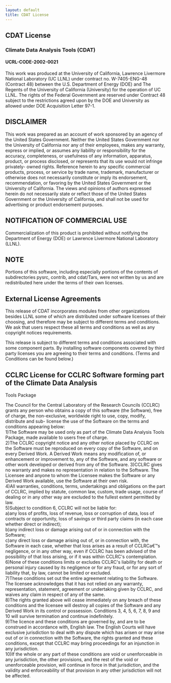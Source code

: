 ```yaml
---
layout: default
title: CDAT License
---
```


## CDAT License
### Climate Data Analysis Tools (CDAT)
#### UCRL-CODE-2002-0021
This work was produced at the University of California, Lawrence Livermore
National Laboratory (UC LLNL) under contract no. W-7405-ENG-48 (Contract 48)
between the U.S. Department of Energy (DOE) and The Regents of the University
of California (University) for the operation of UC LLNL. The rights of the
Federal Government are reserved under Contract 48 subject to the restrictions
agreed upon by the DOE and University as allowed under DOE Acquisition Letter
97-1.  

##  DISCLAIMER
This work was prepared as an account of work sponsored by an agency of the
United States Government. Neither the United States Government nor the
University of California nor any of their employees, makes any warranty,
express or implied, or assumes any liability or responsibility for the
accuracy, completeness, or usefulness of any information, apparatus, product,
or process disclosed, or represents that its use would not infringe privately-
owned rights. Reference herein to any specific commercial products, process,
or service by trade name, trademark, manufacturer or otherwise does not
necessarily constitute or imply its endorsement, recommendation, or favoring
by the United States Government or the University of California. The views and
opinions of authors expressed herein do not necessarily state or reflect those
of the United States Government or the University of California, and shall not
be used for advertising or product endorsement purposes.

##  NOTIFICATION OF COMMERCIAL USE
Commercialization of this product is prohibited without notifying the
Department of Energy (DOE) or Lawrence Livermore National Laboratory (LLNL).

##  NOTE
Portions of this software, including especially portions of the contents of
subdirectories pysrc, contrib, and cdat/Tars, were not written by us and are
redistributed here under the terms of their own licenses.

##  External License Agreements
This release of CDAT incorporates modules from other organizations besides
LLNL some of which are distributed under software licenses of their choosing,
and therefore may be subject to different terms and conditions. We ask that
users respect these all terms and conditions as well as any copyright notices
requirements.  

This release is subject to different terms and conditions associated with some
component parts. By installing software components covered by third party
licenses you are agreeing to their terms and conditions. (Terms and Conditions
can be found below.)

##  CCLRC License for CCLRC Software forming part of the Climate Data Analysis
Tools Package

The Council for the Central Laboratory of the Research Councils (CCLRC) grants
any person who obtains a copy of this software (the Software), free of charge,
the non-exclusive, worldwide right to use, copy, modify, distribute and sub-
license the use of the Software on the terms and conditions appearing below:  
1)The Software may be used only as part of the Climate Data Analysis Tools
Package, made available to users free of charge.  
2)The CCLRC copyright notice and any other notice placed by CCLRC on the
Software must be reproduced on every copy of the Software, and on every
Derived Work. A Derived Work means any modification of, or enhancement or
improvement to, any of the Software, and any software or other work developed
or derived from any of the Software. 3)CCLRC gives no warranty and makes no
representation in relation to the Software. The Licensee and anyone to whom
the Licensee makes the Software or any Derived Work available, use the
Software at their own risk.  
4)All warranties, conditions, terms, undertakings and obligations on the part
of CCLRC, implied by statute, common law, custom, trade usage, course of
dealing or in any other way are excluded to the fullest extent permitted by
law.  
5)Subject to condition 6, CCLRC will not be liable for:  
a)any loss of profits, loss of revenue, loss or corruption of data, loss of
contracts or opportunity, loss of savings or third party claims (in each case
whether direct or indirect);  
b)any indirect loss or damage arising out of or in connection with the
Software;  
c)any direct loss or damage arising out of, or in connection with, the
Software in each case, whether that loss arises as a result of CCLRCa&#8364;&#8482;s
negligence, or in any other way, even if CCLRC has been advised of the
possibility of that loss arising, or if it was within CCLRC's contemplation.  
6)None of these conditions limits or excludes CCLRC's liability for death or
personal injury caused by its negligence or for any fraud, or for any sort of
liability that, by law, cannot be limited or excluded.  
7)These conditions set out the entire agreement relating to the Software. The
licensee acknowledges that it has not relied on any warranty, representation,
statement, agreement or undertaking given by CCLRC, and waives any claim in
respect of any of the same.  
8)The rights granted above will cease immediately on any breach of these
conditions and the licensee will destroy all copies of the Software and any
Derived Work in its control or possession. Conditions 3, 4, 5, 6, 7, 8, 9 and
10 will survive termination and continue indefinitely.  
9)The licence and these conditions are governed by, and are to be construed in
accordance with, English law. The English Courts will have exclusive
jurisdiction to deal with any dispute which has arisen or may arise out of or
in connection with the Software, the rights granted and these conditions,
except that CCLRC may bring proceedings for an injunction in any jurisdiction.  
10)If the whole or any part of these conditions are void or unenforceable in
any jurisdiction, the other provisions, and the rest of the void or
unenforceable provision, will continue in force in that jurisdiction, and the
validity and enforceability of that provision in any other jurisdiction will
not be affected.
